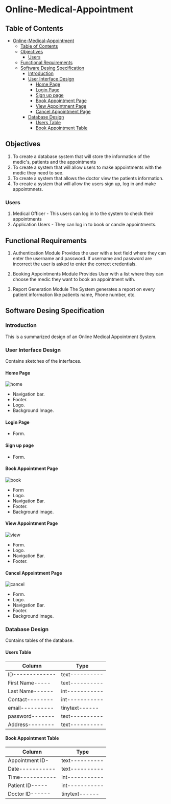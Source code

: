 # Online-Medical-Appointment

## Table of Contents

- [Online-Medical-Appointment](#online-medical-appointment)
  - [Table of Contents](#table-of-contents)
  - [Objectives](#objectives)
    - [Users](#users)
  - [Functional Requirements](#functional-requirements)
  - [Software Desing Specification](#software-desing-specification)
    - [Introduction](#introduction)
    - [User Interface Design](#user-interface-design)
      - [Home Page](#home-page)
      - [Login Page](#login-page)
      - [Sign up page](#sign-up-page)
      - [Book Appointment Page](#book-appointment-page)
      - [View Appointment Page](#view-appointment-page)
      - [Cancel Appointment Page](#cancel-appointment-page)
    - [Database Design](#database-design)
      - [Users Table](#users-table)
      - [Book Appointment Table](#book-appointment-table)

## Objectives

1. To create a database system that will store the information of the medic's, patients and the appointments
1. To create a system that will allow users to make appointments with the medic they need to see.
1. To create a system that allows the doctor view the patients information.
1. To create a system that will allow the users sign up, log in and make appointmnets.

### Users

1. Medical Officer - This users can log in to the system to check their appointments
2. Application Users - They can log in to book or cancle appointments.

## Functional Requirements

1. Authentication Module
  Provides the user with a text field where they can enter the username and password.
  If username and password are incorrect the user is asked to enter the correct credentials.

1. Booking Appointments Module
  Provides User with a list where they can choose the medic they want to book an appointment with.

1. Report Generation Module
   The System generates a report on every patient information like patients name, Phone number, etc.

## Software Desing Specification

### Introduction

This is a summarized design of an Online Medical Appointment System.

### User Interface Design

Contains sketches of the interfaces.

#### Home Page

![home](https://user-images.githubusercontent.com/73745167/126126134-6228c858-77d1-473d-8440-66f225076200.png)

- Navigation bar.
- Footer.
- Logo.
- Background Image.
  
#### Login Page

- Form.

#### Sign up page

- Form.
  
#### Book Appointment Page

![book](https://user-images.githubusercontent.com/73745167/126126409-9e07126e-e409-4590-a4c0-7dad29bad5e6.png)

- Form
- Logo.
- Navigation Bar.
- Footer.
- Background image.
  
#### View Appointment Page

![view](https://user-images.githubusercontent.com/73745167/126126452-a8889243-17ca-48fc-b39f-19bfaf21a032.png)

- Form.
- Logo.
- Navigation Bar.
- Footer.

#### Cancel Appointment Page

![cancel](https://user-images.githubusercontent.com/73745167/126126540-e01d64e4-18ee-482d-a5ef-ab3041539ad6.png)

- Form.
- Logo.
- Navigation Bar.
- Footer.
- Background image.

### Database Design

Contains tables of the database.

#### Users Table

| Column        | Type         |
|---------------|--------------|
|ID-------------|text----------|
|First Name-----|text----------|
|Last Name------|int-----------|
|Contact--------|int-----------|
|email----------|tinytext------|
|password-------|text----------|
|Address--------|text----------|

#### Book Appointment Table

| Column        | Type         |
|---------------|--------------|
|Appointment ID-|text----------|
|Date-----------|text----------|
|Time-----------|int-----------|
|Patient ID-----|int-----------|
|Doctor ID------|tinytext------|
